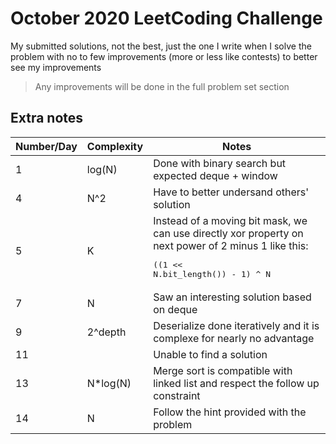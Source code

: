#  October 2020 LeetCoding Challenge
My submitted solutions, not the best, just the one I write when I solve the problem with no to few improvements (more or less like contests) to better see my improvements
> Any improvements will be done in the full problem set section

## Extra notes
|Number/Day|Complexity|Notes|
|-|-|-|
|1|log(N)|Done with binary search but expected deque + window|
|4|N^2|Have to better undersand others' solution|
|5|K|Instead of a moving bit mask, we can use directly xor property on next power of 2 minus 1 like this: <pre lang="python">((1 << N.bit_length()) - 1) ^ N</pre>|
|7|N|Saw an interesting solution based on deque|
|9|2^depth|Deserialize done iteratively and it is complexe for nearly no advantage|
|11||Unable to find a solution|
|13|N*log(N)|Merge sort is compatible with linked list and respect the follow up constraint|
|14|N|Follow the hint provided with the problem|